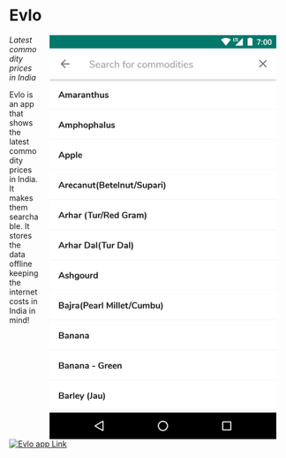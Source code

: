 # Evlo

<img src="docs/evlo_screenshot_nexus5x.png" width="411" align="right" hspace="20">

*Latest commodity prices in India*

Evlo is an app that shows the latest commodity prices in India. It makes them searchable. It stores the data offline keeping the internet costs in India in mind!

<a href="https://play.google.com/store/apps/details?id=info.santhosh.evlo"><img src="https://play.google.com/intl/en_us/badges/images/badge_new.png" alt="Evlo app Link"></a>